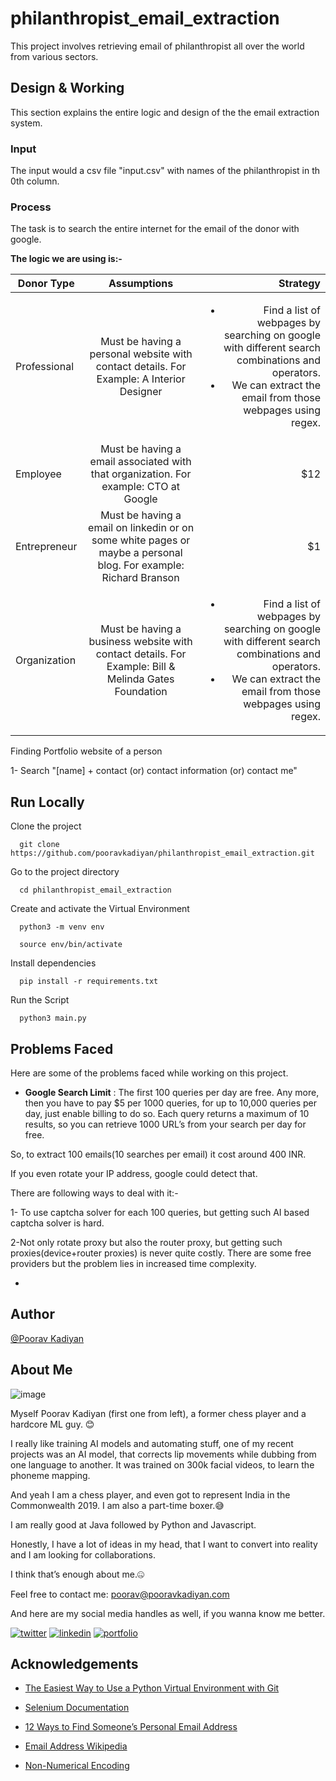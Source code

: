 # philanthropist_email_extraction

This project involves retrieving email of philanthropist all over the world from various sectors.

## Design & Working

This section explains the entire logic and design of the the email extraction system.

### Input 

The input would a csv file "input.csv" with names of the philanthropist in th 0th column.

### Process

The task is to search the entire internet for the email of the donor with google.

**The logic we are using is:-**


| Donor Type   |      Assumptions     |  Strategy |
|----------|:-------------:|------:|
| Professional | Must be having a personal website with contact details. For Example: A Interior Designer | <ul><li>Find a list of webpages by searching on google with different search combinations and operators.</li><li>We can extract the email from those webpages using regex.</li></ul>|
| Employee | Must be having a email associated with that organization. For example: CTO at Google |   $12 |
| Entrepreneur | Must be having a email on linkedin or on some white pages or maybe a personal blog. For example: Richard Branson |  $1 |
| Organization | Must be having a business website with contact details. For Example: Bill & Melinda Gates Foundation | <ul><li>Find a list of webpages by searching on google with different search combinations and operators.</li><li>We can extract the email from those webpages using regex.</li></ul> |

Finding Portfolio website of a person 

1- Search "[name] + contact (or) contact information (or) contact me"







## Run Locally

Clone the project

```
  git clone https://github.com/pooravkadiyan/philanthropist_email_extraction.git
```

Go to the project directory

```
  cd philanthropist_email_extraction
```

Create and activate the Virtual Environment

```
  python3 -m venv env
```
```
  source env/bin/activate
```


Install dependencies

```
  pip install -r requirements.txt
```

Run the Script

```
  python3 main.py
```


## Problems Faced

Here are some of the problems faced while working on this project.

- **Google Search Limit** : The first 100 queries per day are free. Any more, then you have to pay $5 per 1000 queries, for up to 10,000 queries per day, just enable billing to do so. Each query returns a maximum of 10 results, so you can retrieve 1000 URL’s from your search per day for free.

So, to extract 100 emails(10 searches per email) it cost around 400 INR.

If you even rotate your IP address, google could detect that.

There are following ways to deal with it:-

1- To use captcha solver for each 100 queries, but getting such AI based captcha solver is hard.

2-Not only rotate proxy but also the router proxy, but getting such proxies(device+router proxies) is never quite costly. There are some free providers but the problem lies in increased time complexity.

-






## Author 

[@Poorav Kadiyan](https://github.com/pooravkadiyan)


##  About Me 

![image](https://media-exp1.licdn.com/dms/image/C4D22AQHyfm8BW7PTEw/feedshare-shrink_2048_1536/0/1660113794129?e=2147483647&v=beta&t=U8Si__KScWy3yY6F3Q61WKYIwaP0YfmobQFwttBSwIM)


Myself Poorav Kadiyan (first one from left), a former chess player and a hardcore ML guy. 😊

I really like training AI models and automating stuff, one of my recent projects was an AI model, that corrects lip movements while dubbing from one language to another. It was trained on 300k facial videos, to learn the phoneme mapping. 

And yeah I am a chess player, and even got to represent India in the Commonwealth 2019. I am also a part-time boxer.😅

I am really good at Java followed by Python and Javascript.

Honestly, I have a lot of ideas in my head, that I want to convert into reality and I am looking for collaborations. 

I think that’s enough about me.🤐

Feel free to contact me: poorav@pooravkadiyan.com

And here are my social media handles as well, if you wanna know me better.

[![twitter](https://img.shields.io/badge/twitter-1DA1F2?style=for-the-badge&logo=twitter&logoColor=white)](https://twitter.com/PooravKadiyan)
[![linkedin](https://img.shields.io/badge/linkedin-0A66C2?style=for-the-badge&logo=linkedin&logoColor=white)](https://www.linkedin.com/in/pooravkadiyan/)
[![portfolio](https://img.shields.io/badge/instagram-0?style=for-the-badge&logo=instagram&logoColor=red)](https://www.instagram.com/pooravkadiyan/)







## Acknowledgements

 - [The Easiest Way to Use a Python Virtual Environment with Git](https://medium.com/wealthy-bytes/the-easiest-way-to-use-a-python-virtual-environment-with-git-401e07c39cde)

  - [Selenium Documentation](https://www.selenium.dev/documentation/)

  - [12 Ways to Find Someone’s Personal Email Address](https://www.wordstream.com/blog/ws/2009/09/23/find-anyones-personal-email)

  - [Email Address Wikipedia](https://en.wikipedia.org/wiki/Email_address)

  - [Non-Numerical Encoding](https://www.youtube.com/watch?v=ut74oHojxqo&t=37s)

  



